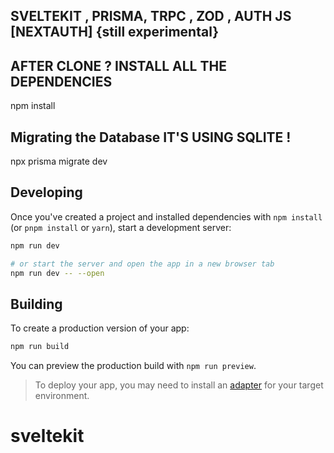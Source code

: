 ## SVELTEKIT , PRISMA, TRPC , ZOD , AUTH JS [NEXTAUTH] {still experimental}

## AFTER CLONE ? INSTALL ALL THE DEPENDENCIES

npm install

## Migrating the Database IT'S USING SQLITE !

npx prisma migrate dev

## Developing

Once you've created a project and installed dependencies with `npm install` (or `pnpm install` or `yarn`), start a development server:

```bash
npm run dev

# or start the server and open the app in a new browser tab
npm run dev -- --open
```

## Building

To create a production version of your app:

```bash
npm run build
```

You can preview the production build with `npm run preview`.

> To deploy your app, you may need to install an [adapter](https://kit.svelte.dev/docs/adapters) for your target environment.

# sveltekit
